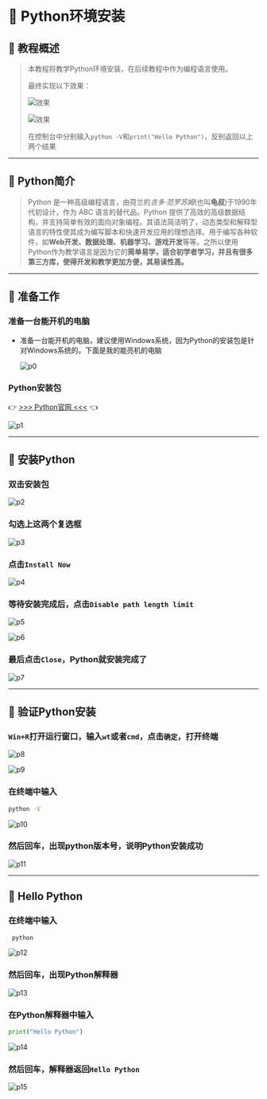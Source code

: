 # 💫 Python环境安装

## 🔷 教程概述

> 本教程将教学Python环境安装，在后续教程中作为编程语言使用。
>
> 最终实现以下效果：
>
> ![效果](../../img/foundation/p002/p11.png)
>
> ![效果](../../img/foundation/p002/p15.png)
>
> 在控制台中分别输入`python -V`和`print("Hello Python")`，反别返回以上两个结果

---

## 🔷 Python简介

> Python 是一种高级编程语言，由荷兰的*吉多·范罗苏姆*(也叫**龟叔**)于1990年代初设计，作为 ABC 语言的替代品。Python 提供了高效的高级数据结构，并支持简单有效的面向对象编程。其语法简洁明了，动态类型和解释型语言的特性使其成为编写脚本和快速开发应用的理想选择。用于编写各种软件，如**Web开发、数据处理、机器学习、游戏开发**等等。之所以使用Python作为教学语言是因为它的**简单易学，适合初学者学习，并且有很多第三方库，使得开发和教学更加方便，其易读性高。**

---

## 🔷 准备工作

### 准备一台能开机的电脑

- 准备一台能开机的电脑，建议使用Windows系统，因为Python的安装包是针对Windows系统的。下面是我的能亮机的电脑

  ![p0](../../img/foundation/p002/p0.png)

### Python安装包

👉 [>>> Python官网 <<<](https://www.python.org/downloads/) 👈

  ![p1](../../img/foundation/p002/p1.png)

---

## 🔷 安装Python

### 双击安装包

![p2](../../img/foundation/p002/p2.png)

### 勾选上这两个复选框

![p3](../../img/foundation/p002/p3.png)

### 点击`Install Now`

![p4](../../img/foundation/p002/p4.png)

### 等待安装完成后，点击`Disable path length limit`

![p5](../../img/foundation/p002/p5.png)

![p6](../../img/foundation/p002/p6.png)

### 最后点击`Close`，Python就安装完成了

![p7](../../img/foundation/p002/p7.png)

---

## 🔷 验证Python安装

### `Win+R`打开运行窗口，输入`wt`或者`cmd`，点击`确定`，打开终端

![p8](../../img/foundation/p002/p8.png)

![p9](../../img/foundation/p002/p9.png)

### 在终端中输入

``` bash
python -V
```

![p10](../../img/foundation/p002/p10.png)

### 然后回车，出现python版本号，说明Python安装成功

![p11](../../img/foundation/p002/p11.png)

---

## 🔷 Hello Python

### 在终端中输入

``` bash
 python
```

![p12](../../img/foundation/p002/p12.png)

### 然后回车，出现Python解释器

![p13](../../img/foundation/p002/p13.png)

### 在Python解释器中输入

```python
print("Hello Python")
```

![p14](../../img/foundation/p002/p14.png)

### 然后回车，解释器返回`Hello Python`

![p15](../../img/foundation/p002/p15.png)
